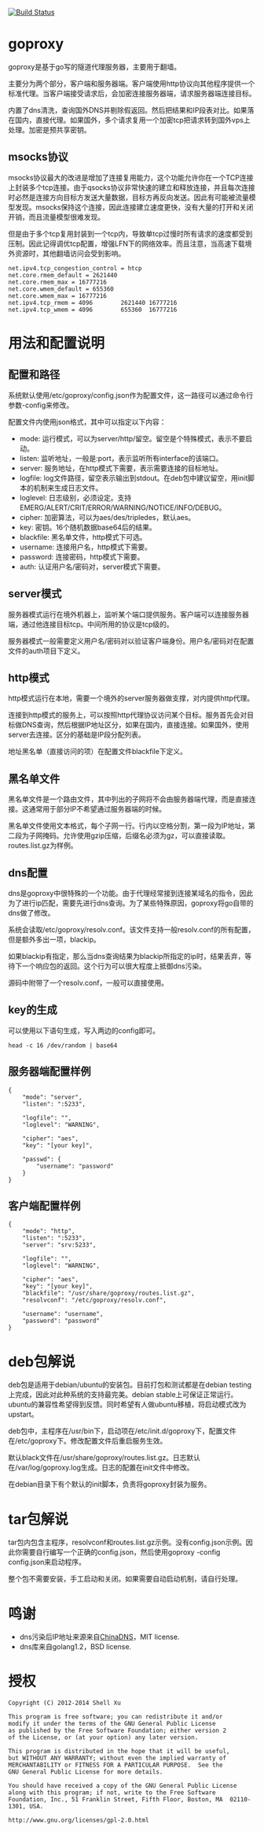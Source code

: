 [![Build Status](https://travis-ci.org/shell909090/goproxy.png?branch=master)](https://travis-ci.org/shell909090/goproxy)

# goproxy

goproxy是基于go写的隧道代理服务器，主要用于翻墙。

主要分为两个部分，客户端和服务器端。客户端使用http协议向其他程序提供一个标准代理。当客户端接受请求后，会加密连接服务器端，请求服务器端连接目标。

内置了dns清洗，查询国外DNS并剔除假返回。然后把结果和IP段表对比。如果落在国内，直接代理。如果国外，多个请求复用一个加密tcp把请求转到国外vps上处理。加密是预共享密钥。

## msocks协议

msocks协议最大的改进是增加了连接复用能力，这个功能允许你在一个TCP连接上封装多个tcp连接。由于qsocks协议非常快速的建立和释放连接，并且每次连接时必然是连接方向目标方发送大量数据，目标方再反向发送。因此有可能被流量模型发现。msocks保持这个连接，因此连接建立速度更快，没有大量的打开和关闭开销，而且流量模型很难发现。

但是由于多个tcp复用封装到一个tcp内，导致单tcp过慢时所有请求的速度都受到压制。因此记得调优tcp配置，增强LFN下的网络效率。而且注意，当高速下载境外资源时，其他翻墙访问会受到影响。

	net.ipv4.tcp_congestion_control = htcp
	net.core.rmem_default = 2621440
	net.core.rmem_max = 16777216
	net.core.wmem_default = 655360
	net.core.wmem_max = 16777216
	net.ipv4.tcp_rmem = 4096        2621440 16777216
	net.ipv4.tcp_wmem = 4096        655360  16777216

# 用法和配置说明

## 配置和路径 ##

系统默认使用/etc/goproxy/config.json作为配置文件，这一路径可以通过命令行参数-config来修改。

配置文件内使用json格式，其中可以指定以下内容：

* mode: 运行模式，可以为server/http/留空。留空是个特殊模式，表示不要启动。
* listen: 监听地址，一般是:port，表示监听所有interface的该端口。
* server: 服务地址，在http模式下需要，表示需要连接的目标地址。
* logfile: log文件路径，留空表示输出到stdout。在deb包中建议留空，用init脚本的机制来生成日志文件。
* loglevel: 日志级别，必须设定。支持EMERG/ALERT/CRIT/ERROR/WARNING/NOTICE/INFO/DEBUG。
* cipher: 加密算法，可以为aes/des/tripledes，默认aes。
* key: 密钥。16个随机数据base64后的结果。
* blackfile: 黑名单文件，http模式下可选。
* username: 连接用户名，http模式下需要。
* password: 连接密码，http模式下需要。
* auth: 认证用户名/密码对，server模式下需要。

## server模式

服务器模式运行在境外机器上，监听某个端口提供服务。客户端可以连接服务器端，通过他连接目标tcp。中间所用的协议是tcp级的。

服务器模式一般需要定义用户名/密码对以验证客户端身份。用户名/密码对在配置文件的auth项目下定义。

## http模式

http模式运行在本地，需要一个境外的server服务器做支撑，对内提供http代理。

连接到http模式的服务上，可以按照http代理协议访问某个目标。服务首先会对目标做DNS查询，然后根据IP地址区分，如果在国内，直接连接。如果国外，使用server去连接。区分的基础是IP段分配列表。

地址黑名单（直接访问的项）在配置文件blackfile下定义。

## 黑名单文件

黑名单文件是一个路由文件，其中列出的子网将不会由服务器端代理，而是直接连接。这通常用于部分IP不希望通过服务器端的时候。

黑名单文件使用文本格式，每个子网一行。行内以空格分割，第一段为IP地址，第二段为子网掩码。允许使用gzip压缩，后缀名必须为gz，可以直接读取。routes.list.gz为样例。

## dns配置

dns是goproxy中很特殊的一个功能。由于代理经常接到连接某域名的指令，因此为了进行ip匹配，需要先进行dns查询。为了某些特殊原因，goproxy将go自带的dns做了修改。

系统会读取/etc/goproxy/resolv.conf。该文件支持一般resolv.conf的所有配置，但是额外多出一项，blackip。

如果blackip有指定，那么当dns查询结果为blackip所指定的ip时，结果丢弃，等待下一个响应包的返回。这个行为可以很大程度上抵御dns污染。

源码中附带了一个resolv.conf，一般可以直接使用。

## key的生成

可以使用以下语句生成，写入两边的config即可。

    head -c 16 /dev/random | base64

## 服务器端配置样例

	{
		"mode": "server",
		"listen": ":5233",
	 
		"logfile": "",
		"loglevel": "WARNING",
	 
		"cipher": "aes",
		"key": "[your key]",
	 
		"passwd": {
			"username": "password"
		}
	}

## 客户端配置样例

	{
		"mode": "http",
		"listen": ":5233",
		"server": "srv:5233",
	 
		"logfile": "",
		"loglevel": "WARNING",
	 
		"cipher": "aes",
		"key": "[your key]",
		"blackfile": "/usr/share/goproxy/routes.list.gz",
		"resolvconf": "/etc/goproxy/resolv.conf",
	 
		"username": "username",
		"password": "password"
	}

# deb包解说

deb包是适用于debian/ubuntu的安装包。目前打包和测试都是在debian testing上完成，因此对此种系统的支持最完美。debian stable上可保证正常运行。ubuntu的兼容性希望得到反馈。同时希望有人做ubuntu移植，将启动模式改为upstart。

deb包中，主程序在/usr/bin下，启动项在/etc/init.d/goproxy下，配置文件在/etc/goproxy下。修改配置文件后重启服务生效。

默认black文件在/usr/share/goproxy/routes.list.gz。日志默认在/var/log/goproxy.log生成。日志的配置在init文件中修改。

在debian目录下有个默认的init脚本，负责将goproxy封装为服务。

# tar包解说

tar包内包含主程序，resolvconf和routes.list.gz示例。没有config.json示例。因此你需要自行编写一个正确的config.json，然后使用goproxy -config config.json来启动程序。

整个包不需要安装，手工启动和关闭。如果需要自动启动机制，请自行处理。

# 鸣谢

* dns污染后IP地址来源来自[ChinaDNS](https://github.com/clowwindy/ChinaDNS)，MIT license.
* dns库来自golang1.2，BSD license.

# 授权

	Copyright (C) 2012-2014 Shell Xu

	This program is free software; you can redistribute it and/or
	modify it under the terms of the GNU General Public License
	as published by the Free Software Foundation; either version 2
	of the License, or (at your option) any later version.

	This program is distributed in the hope that it will be useful,
	but WITHOUT ANY WARRANTY; without even the implied warranty of
	MERCHANTABILITY or FITNESS FOR A PARTICULAR PURPOSE.  See the
	GNU General Public License for more details.

	You should have received a copy of the GNU General Public License
	along with this program; if not, write to the Free Software
	Foundation, Inc., 51 Franklin Street, Fifth Floor, Boston, MA  02110-1301, USA.

	http://www.gnu.org/licenses/gpl-2.0.html
